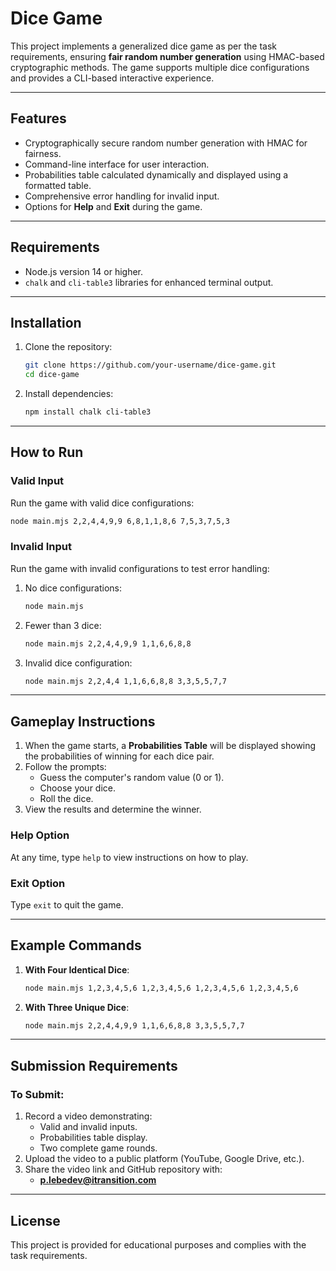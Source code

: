 
# Dice Game

This project implements a generalized dice game as per the task requirements, ensuring **fair random number generation** using HMAC-based cryptographic methods. The game supports multiple dice configurations and provides a CLI-based interactive experience.

---

## Features

- Cryptographically secure random number generation with HMAC for fairness.
- Command-line interface for user interaction.
- Probabilities table calculated dynamically and displayed using a formatted table.
- Comprehensive error handling for invalid input.
- Options for **Help** and **Exit** during the game.

---

## Requirements

- Node.js version 14 or higher.
- `chalk` and `cli-table3` libraries for enhanced terminal output.

---

## Installation

1. Clone the repository:
   ```bash
   git clone https://github.com/your-username/dice-game.git
   cd dice-game
   ```

2. Install dependencies:
   ```bash
   npm install chalk cli-table3
   ```

---

## How to Run

### Valid Input

Run the game with valid dice configurations:
```bash
node main.mjs 2,2,4,4,9,9 6,8,1,1,8,6 7,5,3,7,5,3
```

### Invalid Input

Run the game with invalid configurations to test error handling:

1. No dice configurations:
   ```bash
   node main.mjs
   ```
2. Fewer than 3 dice:
   ```bash
   node main.mjs 2,2,4,4,9,9 1,1,6,6,8,8
   ```
3. Invalid dice configuration:
   ```bash
   node main.mjs 2,2,4,4 1,1,6,6,8,8 3,3,5,5,7,7
   ```

---

## Gameplay Instructions

1. When the game starts, a **Probabilities Table** will be displayed showing the probabilities of winning for each dice pair.
2. Follow the prompts:
   - Guess the computer's random value (0 or 1).
   - Choose your dice.
   - Roll the dice.
3. View the results and determine the winner.

### Help Option
At any time, type `help` to view instructions on how to play.

### Exit Option
Type `exit` to quit the game.

---

## Example Commands

1. **With Four Identical Dice**:
   ```bash
   node main.mjs 1,2,3,4,5,6 1,2,3,4,5,6 1,2,3,4,5,6 1,2,3,4,5,6
   ```

2. **With Three Unique Dice**:
   ```bash
   node main.mjs 2,2,4,4,9,9 1,1,6,6,8,8 3,3,5,5,7,7
   ```

---

## Submission Requirements

### To Submit:
1. Record a video demonstrating:
   - Valid and invalid inputs.
   - Probabilities table display.
   - Two complete game rounds.
2. Upload the video to a public platform (YouTube, Google Drive, etc.).
3. Share the video link and GitHub repository with:
   - **p.lebedev@itransition.com**

---

## License

This project is provided for educational purposes and complies with the task requirements.
